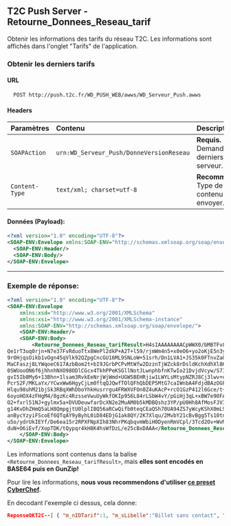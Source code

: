 ## T2C Push Server - Retourne_Donnees_Reseau_tarif

Obtenir les informations des tarifs du réseau T2C. Les informations sont affichés dans l'onglet "Tarifs" de l'application.

### Obtenir les derniers tarifs

#### URL
```
  POST http://push.t2c.fr/WD_PUSH_WEB/awws/WD_Serveur_Push.awws
```

#### Headers
| Paramètres   | Contenu                                     | Description                |
| :----------- | :------------------------------------------ | :------------------------- |
| `SOAPAction` | `urn:WD_Serveur_Push/DonneVersionReseau`    | **Requis.** Demande les derniers au serveur. |
|`Content-Type`| `text/xml; charset=utf-8` | **Recommandé.** Type de contenu à envoyer. |

#### Données (Payload):

```xml
<?xml version="1.0" encoding="UTF-8"?>
<SOAP-ENV:Envelope xmlns:SOAP-ENV="http://schemas.xmlsoap.org/soap/envelope/" xmlns:SOAP-ENC="http://schemas.xmlsoap.org/soap/encoding/" xmlns:xsd="http://www.w3.org/2001/XMLSchema" xmlns:xsi="http://www.w3.org/2001/XMLSchema-instance">
  <SOAP-ENV:Header/>
  <SOAP-ENV:Body/>
</SOAP-ENV:Envelope>
```

---

### Exemple de réponse:

```xml
<?xml version="1.0" encoding="UTF-8"?>
<SOAP-ENV:Envelope
	xmlns:xsd="http://www.w3.org/2001/XMLSchema"
	xmlns:xsi="http://www.w3.org/2001/XMLSchema-instance"
	xmlns:SOAP-ENV="http://schemas.xmlsoap.org/soap/envelope/">
	<SOAP-ENV:Header/>
	<SOAP-ENV:Body>
		<Retourne_Donnees_Reseau_tarifResult>H4sIAAAAAAAACpWWX0/bMBTFv8pVnzYBUXzTf+GNMYambaJifRsTchO3eEqcyIkRaNp3n9MU&#13;
Qe1rT3uq0rjn+N7e37FvRduoTtx8WePl2dkP+A2T+l59/rjmWm4n5+x0eO6+yo2oKjE5n3yQ&#13;
9rOHjqsOikb1vOgn45qVlk92QZpgCncGU16ML9SNLoW+51srh/Dn1LVA1+JS35k0FTnvZaOg&#13;
MaCFaszj8LYWqoeC617AzbBom2t+bI9JGrbPCPvMtWfw2DzznTjWZck8rDsldKchXdhXl8Km&#13;
0SWUooON6f6jhhnhNXO98ODlCGcx4TkhPPeKSGllNotJLwnphbfnKTwIo21DvjdVcyw/S7IU&#13;
gvI5Ib8My6+13Bhn+1lsam3RvkEeNrjWjWmd+UGW5BEHRjiw1LWYLsMtypNZRJ8Cj3lwv+oT&#13;
PcrS2F/MKLaYx/YCwxWw6HgyCjLm0ftqQJQwfTOlQFhQbDEP5MtG7caIWnbA4FdjdBAzOGFv&#13;
Hlqu98uhM21bjSk3RBqXWhDboYhkHusrrgu4FRWXVFOn0Z4uKAcP+rcO1GzP412l6Gce/t+E&#13;
6oyoHOX4zFHgM4/8gzKc4RzsseVwuUyWkfOKIp956L84rLSbW4vY/pGiHj3qL+xBW7e90FAa&#13;
O2+fxrl51NJ+gylmx5a+DVUDeuwfarDcXN2e2MuAM0b5kMDBQshz3YP/pU0Hh8AfMosFJVIx&#13;
g14KvDhZHmQ5aLH8QmpgjtU0lplIBQ56aRCwQifb0teqCEaQSh70UA94ZS7yWcyKShX0mL9Q&#13;
anBycYzyiFScoEf6QTqAY9yByhL0iD84EDjG1ak8QY/2K7Xlqu/2MvbY21cBvBgg5Ts10tnB&#13;
u5o/ydrUkIEYf/De6ea15r2RPXFNpXIh83NhrPKqbqvmWbiH0DyenRmVCpl/3Tcd2Ov+WvMa&#13;
duN+O6iEvf/XopTDK/tQypqr4kH8K4hsWfDzL/e25cBxDAAA</Retourne_Donnees_Reseau_tarifResult>
	</SOAP-ENV:Body>
</SOAP-ENV:Envelope>
```

Les informations sont contenus dans la balise `<Retourne_Donnees_Reseau_tarifResult>`, mais **elles sont encodés en BASE64 puis en GunZip!**

Pour lire les informations, **nous vous recommendons d'utiliser [ce preset CyberChef](https://cyberchef.io/#recipe=Find_/_Replace(%7B'option':'Regex','string':'%26%2313;'%7D,'',true,true,true,false)From_Base64('A-Za-z0-9%2B/%3D',true)Gunzip()).**

En decodant l'exemple ci dessus, cela donne:
```json
ReponseOKT2C--[ { "m_nIDTarif":1, "m_sLibelle":"Billet sans contact", "m_sPrix":"0.20 \u20ac", "m_nOrder_aff":2 }, { "m_nIDTarif":2, "m_sLibelle":"Cr\u00e9ation ou renouvellement carte O\u00f9ra", "m_sPrix":"2.00 \u20ac", "m_nOrder_aff":3 }, { "m_nIDTarif":3, "m_sLibelle":"1 voyage", "m_sPrix":"1.60 \u20ac", "m_nOrder_aff":4 }, { "m_nIDTarif":4, "m_sLibelle":"1 voyage \u00e0 bord des bus", "m_sPrix":"2.00 \u20ac", "m_nOrder_aff":5 }, { "m_nIDTarif":5, "m_sLibelle":"2 voyages", "m_sPrix":"3.00 \u20ac", "m_nOrder_aff":6 }, { "m_nIDTarif":6, "m_sLibelle":"10 voyages", "m_sPrix":"15.00 \u20ac", "m_nOrder_aff":8 }, { "m_nIDTarif":7, "m_sLibelle":"24 heures Solo", "m_sPrix":"5.30  \u20ac", "m_nOrder_aff":9 }, { "m_nIDTarif":8, "m_sLibelle":"24 heures Tribu", "m_sPrix":"13.20 \u20ac", "m_nOrder_aff":10 }, { "m_nIDTarif":9, "m_sLibelle":"24 heures Groupe", "m_sPrix":"21.90 \u20ac", "m_nOrder_aff":11 }, { "m_nIDTarif":10, "m_sLibelle":"48 heures Solo", "m_sPrix":"9.50 \u20ac", "m_nOrder_aff":12 }, { "m_nIDTarif":11, "m_sLibelle":"48 heures Tribu", "m_sPrix":"30.00 \u20ac", "m_nOrder_aff":13 }, { "m_nIDTarif":12, "m_sLibelle":"72 heures Solo", "m_sPrix":"13.00 \u20ac", "m_nOrder_aff":14 }, { "m_nIDTarif":13, "m_sLibelle":"72 heures Tribu", "m_sPrix":"45.00 \u20ac ", "m_nOrder_aff":15 }, { "m_nIDTarif":14, "m_sLibelle":"Congr\u00e8s 1 jour", "m_sPrix":"3.00 \u20ac +1.00 \u20ac par jour suppl\u00e9mentaire", "m_nOrder_aff":16 }, { "m_nIDTarif":15, "m_sLibelle":"Parc Relais Solo", "m_sPrix":"4.00 \u20ac", "m_nOrder_aff":17 }, { "m_nIDTarif":16, "m_sLibelle":"Parc Relais Groupe", "m_sPrix":"6.00 \u20ac ", "m_nOrder_aff":18 }, { "m_nIDTarif":17, "m_sLibelle":"Mensuel", "m_sPrix":"60.00 \u20ac", "m_nOrder_aff":19 }, { "m_nIDTarif":18, "m_sLibelle":"Mensuel -26 ans", "m_sPrix":"28.80 \u20ac", "m_nOrder_aff":20 }, { "m_nIDTarif":19, "m_sLibelle":"Mensuel Pro", "m_sPrix":"57.00 \u20ac", "m_nOrder_aff":21 }, { "m_nIDTarif":20, "m_sLibelle":"A compter du 1 F\u00e9vrier 2023", "m_sPrix":"", "m_nOrder_aff":0 }, { "m_nIDTarif":21, "m_sLibelle":"Mensuels TER+T2C", "m_sPrix":"49.30 \u20ac", "m_nOrder_aff":22 }, { "m_nIDTarif":22, "m_sLibelle":"Mensuel TER+T2C -26 ans", "m_sPrix":"25.90 \u20ac", "m_nOrder_aff":23 }, { "m_nIDTarif":23, "m_sLibelle":"Mensuel Solid\u2019Air 1", "m_sPrix":"24.50 \u20ac", "m_nOrder_aff":24 }, { "m_nIDTarif":24, "m_sLibelle":"Mensuel Solid\u2019Air 2", "m_sPrix":"10.90 \u20ac ", "m_nOrder_aff":25 }, { "m_nIDTarif":25, "m_sLibelle":"Mensuel Solid\u2019Air 3", "m_sPrix":"4.30 \u20ac ", "m_nOrder_aff":26 }, { "m_nIDTarif":26, "m_sLibelle":"Annuel ", "m_sPrix":"600.00 \u20ac", "m_nOrder_aff":27 }, { "m_nIDTarif":27, "m_sLibelle":"Annuel -26 ans", "m_sPrix":"280.00 \u20ac", "m_nOrder_aff":28 }, { "m_nIDTarif":28, "m_sLibelle":"Annuel Pro", "m_sPrix":"570.00 \u20ac", "m_nOrder_aff":29 }, { "m_nIDTarif":29, "m_sLibelle":"Enfants \u2013 6 ans accompagn\u00e9s (maximum 3 enfants) ", "m_sPrix":"Gratuit", "m_nOrder_aff":31 }, { "m_nIDTarif":30, "m_sLibelle":"Annuel Employeur", "m_sPrix":"660.00 \u20ac", "m_nOrder_aff":30 }, { "m_nIDTarif":31, "m_sLibelle":"Bus et Tram gratuits le samedi et le dimanche", "m_sPrix":"", "m_nOrder_aff":1 } ]
```
